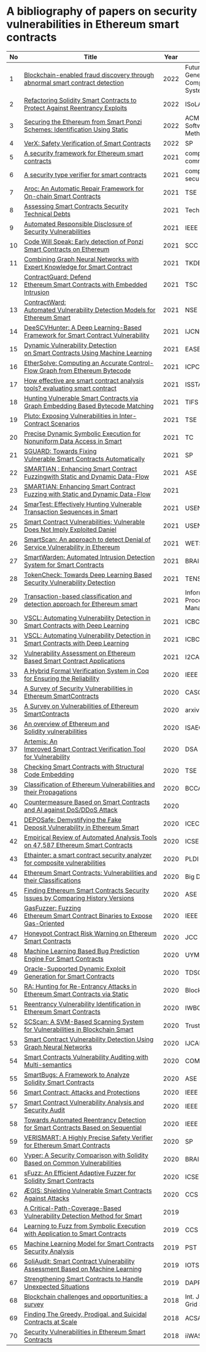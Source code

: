 A bibliography of papers on security vulnerabilities in Ethereum smart contracts
========
| No | Title | Year | Venue  | 
| ---- | ---- | ----- | ----  | 
|1|[Blockchain-enabled fraud discovery through abnormal smart contract detection](https://doi.org/10.1016/j.future.2021.08.023)|2022|Future Generation Computer Systems | 
|2|[Refactoring Solidity Smart Contracts to Protect Against Reentrancy Exploits](https://link-springer-com.ezproxy.uta.edu/chapter/10.1007/978-3-031-19756-7_18)|2022|ISoLA  | 
|3|[Securing the Ethereum from Smart Ponzi Schemes: Identification Using Static](https://dl.acm.org/doi/pdf/10.1145/3571847)|2022|ACM Trans. Softw. Eng. Methodol | 
|4|[VerX: Safety Verification of Smart Contracts](https://files.sri.inf.ethz.ch/website/papers/sp20-verx.pdf)|2022|SP | 
|5|[A security framework for Ethereum smart contracts](https://doi.org/10.1016/j.comcom.2021.03.008)|2021|computer communications | 
|6|[A security type verifier for smart contracts](https://doi.org/10.1016/j.cose.2021.102343)|2021|computers and security | 
|7|[Aroc: An Automatic Repair Framework for On-chain Smart Contracts](https://ieeexplore.ieee.org/abstract/document/9591399)|2021|TSE | 
|8|[Assessing Smart Contracts Security Technical Debts](https://arxiv.org/abs/2103.09595)|2021|TechDebt | 
|9|[Automated Responsible Disclosure of Security Vulnerabilities](https://ieeexplore.ieee.org/abstract/document/9606687)|2021|IEEE Access | 
|10|[Code Will Speak: Early detection of Ponzi Smart Contracts on Ethereum](https://ieeexplore.ieee.org/abstract/document/9592458)|2021|SCC | 
|11|[Combining Graph Neural Networks with Expert Knowledge for Smart Contract](https://ieeexplore.ieee.org/abstract/document/9477066)|2021|TKDE | 
|12|[ContractGuard: Defend Ethereum Smart Contracts with Embedded Intrusion](https://ieeexplore.ieee.org/abstract/document/8883087)|2021|TSC | 
|13|[ContractWard: Automated Vulnerability Detection Models for Ethereum Smart](https://ieeexplore.ieee.org/abstract/document/8967006)|2021|NSE | 
|14|[DeeSCVHunter: A Deep Learning-Based Framework for Smart Contract Vulnerability](https://ieeexplore.ieee.org/abstract/document/9534324)|2021|IJCNN | 
|15|[Dynamic Vulnerability Detection on Smart Contracts Using Machine Learning](https://dl.acm.org/doi/abs/10.1145/3463274.3463348)|2021|EASE | 
|16|[EtherSolve: Computing an Accurate Control-Flow Graph from Ethereum Bytecode](https://arxiv.org/abs/2103.09113)|2021|ICPC | 
|17|[How effective are smart contract analysis tools? evaluating smart contract](https://dl.acm.org/doi/abs/10.1145/3395363.3397385)|2021|ISSTA | 
|18|[Hunting Vulnerable Smart Contracts via Graph Embedding Based Bytecode Matching](https://ieeexplore.ieee.org/abstract/document/9316905)|2021|TIFS | 
|19|[Pluto: Exposing Vulnerabilities in Inter-Contract Scenarios](https://ieeexplore.ieee.org/abstract/document/9562567)|2021|TSE | 
|20|[Precise Dynamic Symbolic Execution for Nonuniform Data Access in Smart](https://ieeexplore.ieee.org/abstract/document/9465642)|2021|TC | 
|21|[SGUARD: Towards Fixing Vulnerable Smart Contracts Automatically](https://ieeexplore.ieee.org/stamp/stamp.jsp?tp=&arnumber=9519444)|2021|SP | 
|22|[SMARTIAN : Enhancing Smart Contract Fuzzingwith Static and Dynamic Data-Flow](https://ieeexplore-ieee-org.ezproxy.uta.edu/document/9678888)|2021|ASE | 
|23|[SMARTIAN: Enhancing Smart Contract Fuzzing with Static and Dynamic Data-Flow](https://ieeexplore.ieee.org/document/9678888)|2021|&nbsp; | 
|24|[SmarTest: Effectively Hunting Vulnerable Transaction Sequences in Smart](https://www.usenix.org/system/files/sec21-so.pdf)|2021|USENIX | 
|25|[Smart Contract Vulnerabilities: Vulnerable Does Not Imply Exploited Daniel](https://www.usenix.org/conference/usenixsecurity21/presentation/perez)|2021|USENIX | 
|26|[SmartScan: An approach to detect Denial of Service Vulnerability in Ethereum](https://arxiv.org/abs/2105.02852)|2021|WETSEB | 
|27|[SmartWarden: Automated Intrusion Detection System for Smart Contracts](https://ieeexplore.ieee.org/abstract/document/9569806)|2021| BRAINS | 
|28|[TokenCheck: Towards Deep Learning Based Security Vulnerability Detection](https://ieeexplore.ieee.org/abstract/document/9550913)|2021|TENSY | 
|29|[Transaction-based classification and detection approach for Ethereum smart](https://doi.org/10.1016/j.ipm.2020.102462)|2021|Information Processing and Management | 
|30|[VSCL: Automating Vulnerability Detection in Smart Contracts with Deep Learning](https://ieeexplore.ieee.org/abstract/document/9461050)|2021|ICBC | 
|31|[VSCL: Automating Vulnerability Detection in Smart Contracts with Deep Learning](https://ieeexplore.ieee.org/abstract/document/9461050)|2021|ICBC | 
|32|[Vulnerability Assessment on Ethereum Based Smart Contract Applications](https://ieeexplore.ieee.org/abstract/document/9495892)|2021|I2CACIS | 
|33|[A Hybrid Formal Verification System in Coq for Ensuring the Reliability](https://ieeexplore.ieee.org/abstract/document/8970279)|2020|IEEE Access | 
|34|[A Survey of Security Vulnerabilities in Ethereum SmartContracts](https://dl.acm.org/doi/10.5555/3432601.3432611)|2020|CASCON | 
|35|[A Survey on Vulnerabilities of Ethereum SmartContracts](https://arxiv.org/pdf/2012.14481.pdf)|2020|arxiv | 
|36|[An overview of Ethereum and Solidity vulnerabilities](https://ieeexplore.ieee.org/abstract/document/9523638)|2020|ISAECT | 
|37|[Artemis: An Improved Smart Contract Verification Tool for Vulnerability](https://ieeexplore.ieee.org/abstract/document/9331236)|2020|DSA | 
|38|[Checking Smart Contracts with Structural Code Embedding](https://ieeexplore.ieee.org/abstract/document/8979435)|2020|TSE | 
|39|[Classification of Ethereum Vulnerabilities and their Propagations](https://ieeexplore.ieee.org/abstract/document/9274458)|2020|BCCA | 
|40|[Countermeasure Based on Smart Contracts and AI against DoS/DDoS Attack](https://ieeexplore.ieee.org/abstract/document/9277902)|2020|&nbsp; | 
|41|[DEPOSafe: Demystifying the Fake Deposit Vulnerability in Ethereum Smart](https://ieeexplore.ieee.org/abstract/document/9376204)|2020|ICECCS | 
|42|[Empirical Review of Automated Analysis Tools on 47,587 Ethereum Smart Contracts](https://dl.acm.org/doi/abs/10.1145/3377811.3380364)|2020|ICSE | 
|43|[Ethainter: a smart contract security analyzer for composite vulnerabilities](https://dl.acm.org/doi/abs/10.1145/3385412.3385990)|2020|PLDI | 
|44|[Ethereum Smart Contracts: Vulnerabilities and their Classifications](https://ieeexplore.ieee.org/abstract/document/9439088)|2020|Big Data | 
|45|[Finding Ethereum Smart Contracts Security Issues by Comparing History Versions](https://dl.acm.org/doi/abs/10.1145/3324884.3418923)|2020|ASE | 
|46|[GasFuzzer: Fuzzing Ethereum Smart Contract Binaries to Expose Gas-Oriented](https://ieeexplore.ieee.org/abstract/document/9094680)|2020|IEEE Access | 
|47|[Honeypot Contract Risk Warning on Ethereum Smart Contracts](https://ieeexplore.ieee.org/abstract/document/9183392)|2020|JCC | 
|48|[Machine Learning Based Bug Prediction Engine For Smart Contracts](https://ieeexplore.ieee.org/abstract/document/9247056)|2020|UYMS | 
|49|[Oracle-Supported Dynamic Exploit Generation for Smart Contracts](https://ieeexplore.ieee.org/abstract/document/9256983)|2020|TDSC | 
|50|[RA: Hunting for Re-Entrancy Attacks in Ethereum Smart Contracts via Static](https://ieeexplore.ieee.org/abstract/document/9284679)|2020|Blockchain | 
|51|[Reentrancy Vulnerability Identification in Ethereum Smart Contracts](https://ieeexplore.ieee.org/abstract/document/9050260)|2020|IWBOSE | 
|52|[SCScan: A SVM-Based Scanning System for Vulnerabilities in Blockchain Smart](https://ieeexplore.ieee.org/abstract/document/9343119)|2020|TrustCom | 
|53|[Smart Contract Vulnerability Detection Using Graph Neural Networks](https://www.ijcai.org/proceedings/2020/0454.pdf)|2020|IJCAI | 
|54|[Smart Contracts Vulnerability Auditing with Multi-semantics](https://ieeexplore.ieee.org/document/9202747)|2020|COMPSAC | 
|55|[SmartBugs: A Framework to Analyze Solidity Smart Contracts](https://dl.acm.org/doi/abs/10.1145/3324884.3415298)|2020|ASE | 
|56|[Smart Contract: Attacks and Protections](https://ieeexplore.ieee.org/abstract/document/8976179)|2020|IEEE Access | 
|57|[Smart Contract Vulnerability Analysis and Security Audit](https://ieeexplore.ieee.org/abstract/document/9143290)|2020|IEEE Network | 
|58|[Towards Automated Reentrancy Detection for Smart Contracts Based on Sequential](https://ieeexplore.ieee.org/abstract/document/8970384)|2020|IEEE Access | 
|59|[VERISMART: A Highly Precise Safety Verifier for Ethereum Smart Contracts](http://prl.korea.ac.kr/~pronto/home/papers/snp20.pdf)|2020|SP | 
|60|[Vyper: A Security Comparison with Solidity Based on Common Vulnerabilities](https://ieeexplore.ieee.org/abstract/document/9223278)|2020|BRAINS | 
|61|[sFuzz: An Efficient Adaptive Fuzzer for Solidity Smart Contracts](https://dl.acm.org/doi/abs/10.1145/3377811.3380334)|2020|ICSE | 
|62|[ÆGIS: Shielding Vulnerable Smart Contracts Against Attacks](https://dl.acm.org/doi/abs/10.1145/3320269.3384756)|2020|CCS | 
|63|[A Critical-Path-Coverage-Based Vulnerability Detection Method for Smart](&nbsp;)|2019|&nbsp; | 
|64|[Learning to Fuzz from Symbolic Execution with Application to Smart Contracts](https://dl.acm.org/doi/abs/10.1145/3319535.3363230)|2019|CCS | 
|65|[Machine Learning Model for Smart Contracts Security Analysis](https://ieeexplore.ieee.org/abstract/document/8949045)|2019|PST | 
|66|[SoliAudit: Smart Contract Vulnerability Assessment Based on Machine Learning](https://ieeexplore.ieee.org/abstract/document/8939256)|2019|IOTSMS | 
|67|[Strengthening Smart Contracts to Handle Unexpected Situations](https://ieeexplore.ieee.org/abstract/document/8783180)|2019|DAPPCON | 
|68|[Blockchain challenges and opportunities: a survey](https://allquantor.at/blockchainbib/pdf/zheng2018blockchain.pdf)|2018|Int. J. Web and Grid Services | 
|69|[Finding The Greedy, Prodigal, and Suicidal Contracts at Scale](https://dl-acm-org.ezproxy.uta.edu/doi/10.1145/3274694.3274743)|2018|ACSAC | 
|70|[Security Vulnerabilities in Ethereum Smart  Contracts](https://ieeexplore-ieee-org.ezproxy.uta.edu/document/8726833)|2018|iiWAS | 
